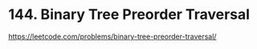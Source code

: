 # 144. Binary Tree Preorder Traversal

https://leetcode.com/problems/binary-tree-preorder-traversal/